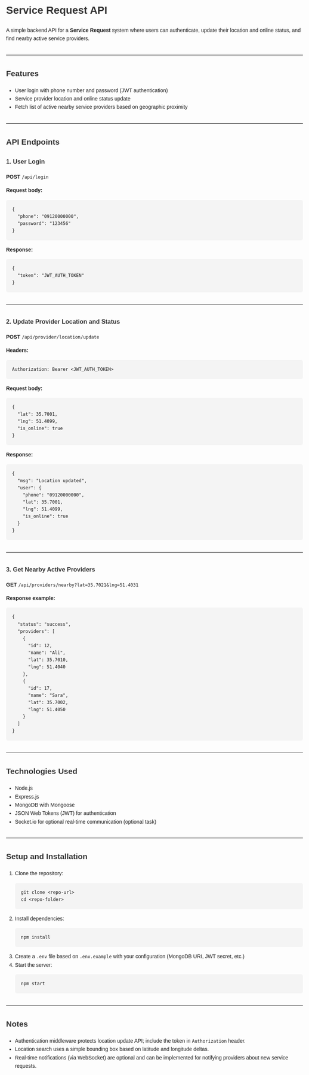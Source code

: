 <!DOCTYPE html>
<html lang="en">
<head>
  <meta charset="UTF-8" />
  <meta name="viewport" content="width=device-width, initial-scale=1" />
  <title>Service Request API Documentation</title>
  <style>
    body {
      font-family: Arial, sans-serif;
      line-height: 1.6;
      margin: 2rem;
      max-width: 900px;
    }
    pre {
      background-color: #f4f4f4;
      padding: 1rem;
      border-radius: 5px;
      overflow-x: auto;
    }
    code {
      font-family: Consolas, monospace;
    }
    h1, h2, h3 {
      color: #333;
    }
    hr {
      margin: 2rem 0;
    }
  </style>
</head>
<body>

  <h1>Service Request API</h1>
  <p>A simple backend API for a <strong>Service Request</strong> system where users can authenticate, update their location and online status, and find nearby active service providers.</p>

  <hr />

  <h2>Features</h2>
  <ul>
    <li>User login with phone number and password (JWT authentication)</li>
    <li>Service provider location and online status update</li>
    <li>Fetch list of active nearby service providers based on geographic proximity</li>
  </ul>

  <hr />

  <h2>API Endpoints</h2>

  <h3>1. User Login</h3>
  <p><strong>POST</strong> <code>/api/login</code></p>
  <p><strong>Request body:</strong></p>
  <pre><code>{
  "phone": "09120000000",
  "password": "123456"
}</code></pre>

  <p><strong>Response:</strong></p>
  <pre><code>{
  "token": "JWT_AUTH_TOKEN"
}</code></pre>

  <hr />

  <h3>2. Update Provider Location and Status</h3>
  <p><strong>POST</strong> <code>/api/provider/location/update</code></p>
  <p><strong>Headers:</strong></p>
  <pre><code>Authorization: Bearer &lt;JWT_AUTH_TOKEN&gt;</code></pre>

  <p><strong>Request body:</strong></p>
  <pre><code>{
  "lat": 35.7001,
  "lng": 51.4099,
  "is_online": true
}</code></pre>

  <p><strong>Response:</strong></p>
  <pre><code>{
  "msg": "Location updated",
  "user": {
    "phone": "09120000000",
    "lat": 35.7001,
    "lng": 51.4099,
    "is_online": true
  }
}</code></pre>

  <hr />

  <h3>3. Get Nearby Active Providers</h3>
  <p><strong>GET</strong> <code>/api/providers/nearby?lat=35.7021&lng=51.4031</code></p>

  <p><strong>Response example:</strong></p>
  <pre><code>{
  "status": "success",
  "providers": [
    {
      "id": 12,
      "name": "Ali",
      "lat": 35.7010,
      "lng": 51.4040
    },
    {
      "id": 17,
      "name": "Sara",
      "lat": 35.7002,
      "lng": 51.4050
    }
  ]
}</code></pre>

  <hr />

  <h2>Technologies Used</h2>
  <ul>
    <li>Node.js</li>
    <li>Express.js</li>
    <li>MongoDB with Mongoose</li>
    <li>JSON Web Tokens (JWT) for authentication</li>
    <li>Socket.io for optional real-time communication (optional task)</li>
  </ul>

  <hr />

  <h2>Setup and Installation</h2>
  <ol>
    <li>Clone the repository:
      <pre><code>git clone &lt;repo-url&gt;
cd &lt;repo-folder&gt;</code></pre>
    </li>
    <li>Install dependencies:
      <pre><code>npm install</code></pre>
    </li>
    <li>Create a <code>.env</code> file based on <code>.env.example</code> with your configuration (MongoDB URI, JWT secret, etc.)</li>
    <li>Start the server:
      <pre><code>npm start</code></pre>
    </li>
  </ol>

  <hr />

  <h2>Notes</h2>
  <ul>
    <li>Authentication middleware protects location update API; include the token in <code>Authorization</code> header.</li>
    <li>Location search uses a simple bounding box based on latitude and longitude deltas.</li>
    <li>Real-time notifications (via WebSocket) are optional and can be implemented for notifying providers about new service requests.</li>
  </ul>

</body>
</html>
